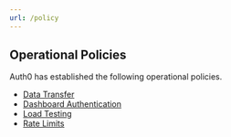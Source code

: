 ```yaml
---
url: /policy
---
```


## Operational Policies

Auth0 has established the following operational policies.

-  [Data Transfer](/policy/data-transfer)
-  [Dashboard Authentication](/policy/dashboard-authentication)
-  [Load Testing](/policy/load-testing)
-  [Rate Limits](/policy/rate-limit)
